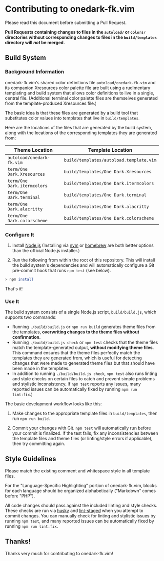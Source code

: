 # Contributing to onedark-fk.vim

Please read this document before submitting a Pull Request.

**Pull Requests containing changes to files in the `autoload/` or `colors/` directories without corresponding changes to files in the `build/templates` directory will _not_ be merged.**

## Build System

### Background Information

onedark-fk.vim's shared color definitions file `autoload/onedark-fk.vim` and its companion Xresources color palette file are built using a rudimentary templating and build system that allows color definitions to live in a single, central file. (Additional terminal color palette files are themselves generated from the template-produced Xresources file.)

The basic idea is that these files are generated by a build tool that substitutes color values into templates that live in `build/templates`.

Here are the locations of the files that are generated by the build system, along with the locations of the corresponding templates they are generated from:

| Theme Location              | Template Location                       |
| --------------------------- | --------------------------------------- |
| `autoload/onedark-fk.vim`      | `build/templates/autoload.template.vim` |
| `term/One Dark.Xresources`  | `build/templates/One Dark.Xresources`   |
| `term/One Dark.itermcolors` | `build/templates/One Dark.itermcolors`  |
| `term/One Dark.terminal`    | `build/templates/One Dark.terminal`     |
| `term/One Dark.alacritty`   | `build/templates/One Dark.alacritty`    |
| `term/One Dark.colorscheme` | `build/templates/One Dark.colorscheme`  |

### Configure It

1. Install [Node.js](https://nodejs.org/en/) (Installing via [nvm](https://github.com/creationix/nvm) or [homebrew](https://brew.sh) are both better options than the official Node.js installer.)

2. Run the following from within the root of this repository. This will install the build system's dependencies and will automatically configure a Git pre-commit hook that runs `npm test` (see below).

```bash
> npm install
```

That's it!

### Use It

The build system consists of a single Node.js script, `build/build.js`, which supports two commands:

- Running `./build/build.js` or `npm run build` generates theme files from the templates, **overwriting changes to the theme files without confirmation.**
- Running `./build/build.js check` or `npm test` checks that the theme files match the template-generated output, **without modifying theme files**. This command ensures that the theme files perfectly match the templates they are generated from, which is useful for detecting changes that were made to generated theme files but that should have been made in the templates.
- In addition to running `./build/build.js check`, `npm test` also runs linting and style checks on certain files to catch and prevent simple problems and stylistic inconsistency. If `npm test` reports any issues, many reported issues can be automatically fixed by running `npm run lint:fix`.)

The basic development workflow looks like this:

1. Make changes to the appropriate template files in `build/templates`, then run `npm run build`.

2. Commit your changes with Git. `npm test` will automatically run before your commit is finalized. If the test fails, fix any inconsistencies between the template files and theme files (or linting/style errors if applicable), then try committing again.

## Style Guidelines

Please match the existing comment and whitespace style in all template files.

For the "Language-Specific Highlighting" portion of onedark-fk.vim, blocks for each language should be organized alphabetically ("Markdown" comes before "PHP").

All code changes should pass against the included linting and style checks. These checks are run via [husky](https://www.npmjs.com/package/husky) and [lint-staged](https://www.npmjs.com/package/lint-staged) when you attempt to commit changes. You can manually check for linting and stylistic issues by running `npm test`, and many reported issues can be automatically fixed by running `npm run lint:fix`.

## Thanks!

Thanks very much for contributing to onedark-fk.vim!
